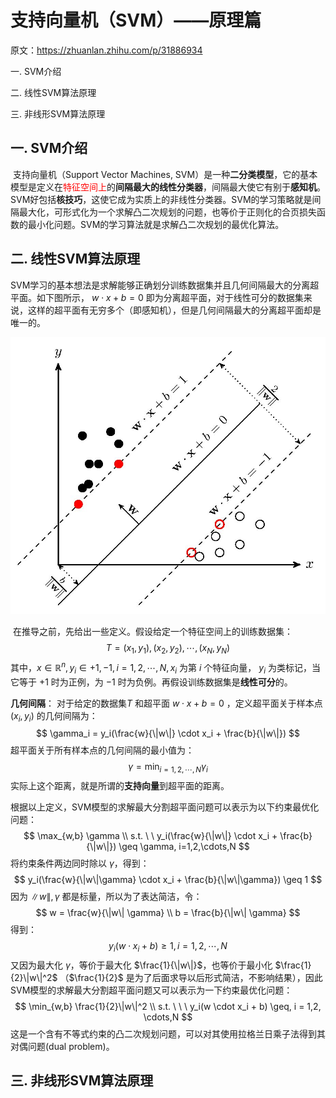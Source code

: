 # 支持向量机（SVM）——原理篇

原文：https://zhuanlan.zhihu.com/p/31886934



一. SVM介绍

二. 线性SVM算法原理

三. 非线形SVM算法原理





## 一. SVM介绍

​        支持向量机（Support Vector Machines, SVM）是一种**二分类模型**，它的基本模型是定义在<font color='red'>特征空间上</font>的**间隔最大的线性分类器**，间隔最大使它有别于**感知机**。SVM好包括**核技巧**，这使它成为实质上的非线性分类器。SVM的学习策略就是间隔最大化，可形式化为一个求解凸二次规划的问题，也等价于正则化的合页损失函数的最小化问题。SVM的学习算法就是求解凸二次规划的最优化算法。

## 二. 线性SVM算法原理

​        SVM学习的基本想法是求解能够正确划分训练数据集并且几何间隔最大的分离超平面。如下图所示， $w \cdot x + b = 0$ 即为分离超平面，对于线性可分的数据集来说，这样的超平面有无穷多个（即感知机），但是几何间隔最大的分离超平面却是唯一的。

<img src="./images/SVM_Theorem/2-1.jpg" alt="2-1" style="zoom:67%;" />

​        在推导之前，先给出一些定义。假设给定一个特征空间上的训练数据集：
$$
T = {(x_1, y_1), (x_2,y_2), \cdots, (x_N,y_N)}
$$
其中，$x \in \mathbb{R}^n, y_i \in {+1,-1}, i = 1,2,\cdots, N, x_i$ 为第 $i$ 个特征向量， $y_i$ 为类标记，当它等于 $+1$ 时为正例，为 $-1$ 时为负例。再假设训练数据集是**线性可分**的。

**几何间隔**： 对于给定的数据集$T$ 和超平面 $w \cdot x + b = 0$ ，定义超平面关于样本点 $(x_i, y_i)$ 的几何间隔为：
$$
\gamma_i = y_i(\frac{w}{\|w\|} \cdot x_i + \frac{b}{\|w\|})
$$
超平面关于所有样本点的几何间隔的最小值为：
$$
\gamma = \min_{i=1,2,\cdots,N} \gamma_i 
$$
实际上这个距离，就是所谓的**支持向量**到超平面的距离。

根据以上定义，SVM模型的求解最大分割超平面问题可以表示为以下约束最优化问题：
$$
\max_{w,b} \gamma \\
s.t. \ \ y_i(\frac{w}{\|w\|} \cdot x_i + \frac{b}{\|w\|}) \geq \gamma, i=1,2,\cdots,N
$$
将约束条件两边同时除以 $\gamma$，得到：
$$
y_i(\frac{w}{\|w\|\gamma} \cdot x_i + \frac{b}{\|w\|\gamma}) \geq 1
$$
因为 $\|w\|, \gamma$ 都是标量，所以为了表达简洁，令：
$$
w = \frac{w}{\|w\| \gamma} \\
b = \frac{b}{\|w\| \gamma}
$$
 得到：
$$
y_i (w \cdot x_i + b) \geq 1, i = 1,2,\cdots,N
$$
又因为最大化 $\gamma$，等价于最大化 $\frac{1}{\|w\|}$，也等价于最小化 $\frac{1}{2}\|w\|^2$ （$\frac{1}{2}$ 是为了后面求导以后形式简洁，不影响结果），因此SVM模型的求解最大分割超平面问题又可以表示为一下约束最优化问题：
$$
\min_{w,b} \frac{1}{2}\|w\|^2 \\
s.t. \ \ \ y_i(w \cdot x_i + b) \geq, i = 1,2, \cdots,N
$$
这是一个含有不等式约束的凸二次规划问题，可以对其使用拉格兰日乘子法得到其对偶问题(dual problem)。



## 三. 非线形SVM算法原理

